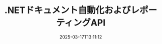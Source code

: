 ---
############################# Static ############################
layout: "landing"
date: 2025-03-17T13:11:12
draft: false

lang: ja
product: "Assembly"
product_tag: "assembly"
platform: "Net"
platform_tag: "net"

############################# Drop-down ############################
supported_platforms:
  items:
    # supported_platforms loop
    - title: ".NET"
      tag: "net"
    # supported_platforms loop
    - title: "Java"
      tag: "java"

############################# Head ############################
head_title: ".NETドキュメント自動化、アセンブリおよびレポート生成用API"
head_description: "C# .NET APIによるドキュメント自動化、アセンブリ、およびレポート生成。カスタムテンプレートからPDF、Word、Excel、PPTX、HTML、およびメール文書を作成します。"

############################# Header ############################
title: ".NETドキュメント自動化およびレポーティングAPI"
description: ".NETアプリケーションでテンプレートを定義し、データをマージしてレポートを生成。"
words:
  for: "のため"

actions:
  main: "Nugetからトライアルをダウンロード"
  main_link: "https://www.nuget.org/packages/GroupDocs.Assembly"
  alt: "ライセンス"
  alt_link: "https://purchase.groupdocs.com/pricing/assembly/net/"
  title: "始める準備はできましたか？"
  description: "GroupDocs.Assemblyの機能を無料で試すか、ライセンスをリクエストしてください。"

release:
  title: "バージョン{0}リリース"
  notes: "新機能を確認する"
  downloads: "ダウンロード"
  link: "https://releases.groupdocs.com/assembly/net/"

code:
  title: "C#を使用してDOCXでチャートを埋める"
  more: "詳細な例"
  more_link: "https://github.com/groupdocs-assembly/GroupDocs.Assembly-for-.NET/"
  install: "dotnet add package GroupDocs.Assembly"
  content: |
    ```csharp {style=abap}   
    // メインテンプレートへのパス
    string template = "chart_template.docx";

    // データソースからマネージャーの生産性データを取得
    DocumentTable data_table = 
        new DocumentTable("Managers.json", 1);

    // DataSourceInfoのインスタンスをデータで作成
    DataSourceInfo data 
        = new DataSourceInfo(data_table, "managers");

    // 別のDataSourceInfoを使用してチャートの色を設定
    DataSourceInfo design = 
        new DataSourceInfo("red", "color");

    // テンプレートをデータで埋めて出力先に保存
    DocumentAssembler asm = new DocumentAssembler();
    asm.AssembleDocument(template, "result.docx", data, design);
    ```

############################# Overview ############################
overview:
  enable: true
  title: "GroupDocs.Assemblyの概要"
  description: ".NETソリューションによる高度なデータ統合を使用したドキュメント作成の自動化。"
  features:
    # feature loop
    - title: "C#でドキュメントテンプレートにビジネスデータを追加"
      content: "GroupDocs.Assembly for .NETを使用すると、JSONやXMLなどのソースからデータを事前定義のテンプレートに簡単に挿入できます。"

    # feature loop
    - title: "ネイティブデータオブジェクトの処理"
      content: "サポートされているドキュメントタイプには、データで自動的にポピュレートできる図、チャート、テーブル、リストなどが含まれます。"

    # feature loop
    - title: "追加機能"
      content: "GroupDocs.Assembly for .NETは幅広いカスタマイズオプションを提供します。プログラムによるデータオブジェクトの設計、バーコードの生成、URL経由でのオンラインデータソースの利用、さまざまな形式での出力の保存が可能です。"

############################# Platforms ############################
platforms:
  enable: true
  title: "プラットフォームの独立性"
  description: "GroupDocs.Assembly for .NETは以下のオペレーティングシステム、フレームワーク、およびパッケージマネージャーに対応しています。"
  items:
    # platform loop
    - title: "Amazon"
      image: "amazon"
    # platform loop
    - title: "Docker"
      image: "docker"
    # platform loop
    - title: "Azure"
      image: "azure"
    # platform loop
    - title: "VS Code"
      image: "vs_code"
    # platform loop
    - title: "ReSharper"
      image: "resharper"
    # platform loop
    - title: "macOS"
      image: "finder"
    # platform loop
    - title: "Linux"
      image: "linux"
    # platform loop
    - title: "NuGet"
      image: "nuget"

############################# File formats ############################
formats:
  enable: true
  title: "サポートされているファイル形式"
  description: |
    GroupDocs.Assembly for .NETは以下の[ファイル形式](https://docs.groupdocs.com/assembly/net/supported-document-formats/)を処理できます。
  groups:
    # group loop
    - color: "green"
      content: |
        ### Microsoft Office形式
        * **Word:**  DOCX, DOC, DOCM, DOT, DOTX, DOTM, RTF, WordprocessingML
        * **Excel:** XLSX, XLS, XLSM, XLSB, XLTM, XLT, XLTM, XLTX, SpreadsheetML
        * **PowerPoint:** PPT, PPTX, PPTM, PPS, PPSX, PPSM, POTM, POTX
    # group loop
    - color: "blue"
      content: |
        ### 画像およびその他の形式
        * **ポータブル:** PDF
        * **画像:** SVG, TIFF
        * **その他のオフィス形式:** ODT, OTT, OTS, ODS, ODP, OTP
      # group loop
    - color: "red"
      content: |
        ### その他の形式
        * **ウェブ:** HTML, MHTML
        * **メール:** EML, MSG, EMLX
        * **その他:** EPUB, MD

############################# Features ############################
features:
  enable: true
  title: "GroupDocs.Assemblyの機能"
  description: "高度なデータモデルを使用してドキュメントやレポートを作成。"

  items:
    # feature loop
    - icon: "preview"
      title: "高度なデータ表現"
      content: "チャート、リスト、テーブル、画像など幅広いデータオブジェクトをサポート。"

    # feature loop
    - icon: "manipulate"
      title: "データ操作"
      content: "データを効果的に表示するための数式や順序操作を適用。"

    # feature loop
    - icon: "two_pages"
      title: "広範なサポート形式"
      content: "テンプレートや出力ファイル用のすべての一般的なドキュメント形式でシームレスに動作。"

    # feature loop
    - icon: "document_settings"
      title: "リッチテンプレートマークアップ"
      content: "テンプレート内で順序、基数、およびアルファベットの数値形式を活用。"

    # feature loop
    - icon: "text"
      title: "バーコードの埋め込み"
      content: "動的にバーコード画像を生成し、ドキュメントに挿入。"

    # feature loop
    - icon: "add"
      title: "データのフォーマット"
      content: "テンプレート内の文字列を大文字、小文字、頭文字大文字またはその他のスタイルでフォーマット。"

    # feature loop
    - icon: "manipulate"
      title: "ドキュメントコンテンツの操作"
      content: "外部ドキュメントからのコンテンツをダイナミックに挿入。"

    # feature loop
    - icon: "convert"
      title: "複数形式での保存"
      content: "ファイル拡張子または詳細設定を使用して出力ファイル形式を指定。"

    # feature loop
    - icon: "update"
      title: "柔軟なデータ処理"
      content: "Base64でエンコードされたバイトを使用して、動的に画像やドキュメントを挿入。"

############################# Code samples ############################
code_samples:
  enable: true
  title: "コードサンプル"
  description: "GroupDocs.Assemblyの一般的な操作に関するコードスニペット。"
  items:
    # code sample loop
    - title: "Microsoft Word文書に箇条書きリストを作成"
      content: |
        [箇条書きリスト](https://docs.groupdocs.com/assembly/net/bulleted-list-in-word-processing-document/)はビジネスデータを提示する一般的な方法です。 こちらはGroupDocs.Assemblyを使用してWord文書にリストを追加する例です。
        {{< landing/code title="ドキュメントにリストを埋め込む方法">}}
        ```csharp {style=abap}
        // ドキュメントページにこのテンプレートを挿入:
        // マネージャーのパフォーマンス指標
        // . <<foreach [in products]>><<[ProductName]>>
        // <</foreach>>

        // テンプレートパスを指定
        string template = "Bulleted List Template.docx";

        // 出力ファイルパスを設定
        string result = "Result Report.docx"

        // JSONソースからマネージャーのデータを取得
        JsonDataSource dataSource = new JsonDataSource("Report data.json");
        DataSourceInfo data = new DataSourceInfo(dataSource, "managers")

        // 埋め込まれたデータでレポートを生成
        DocumentAssembler assembler = new DocumentAssembler();
        assembler.AssembleDocument(template, result, data);
        ```
        {{< /landing/code >}}
    # code sample loop
    - title: "PPTXプレゼンテーションに円グラフを作成"
      content: |
        テンプレートとXMLデータを使用して[円グラフ](https://docs.groupdocs.com/assembly/net/pie-chart-in-presentation-document/)を作成できます。 視覚的に魅力的なデータ表現でレポートを強化。
        {{< landing/code title="円グラフを表現する方法">}}
        ```csharp {style=abap}
        // プレゼンテーションにチャートタイトルテンプレートを追加:
        // 顧客の収益 <<foreach [in customers]>> 
        // <<x [CustomerName]>>

        // チャートデータテンプレートも含める:
        // Total Order Price<<foreach [in customers]>> 
        // <<x [CustomerName]>>

        // チャートテンプレートパスを指定
        string template = "Pie Chart Template.pptx";

        // 出力ファイルパスを設定
        string result = "Result Report.pptx"

        // XMLソースから顧客データを取得
        JsonDataSource dataSource = new JsonDataSource("Chart data.xml");
        DataSourceInfo data = new DataSourceInfo(dataSource, "customers")

        // チャートを生成して結果を保存
        DocumentAssembler assembler = new DocumentAssembler();
        assembler.AssembleDocument(template, result, data);
        ```
        {{< /landing/code >}}

---